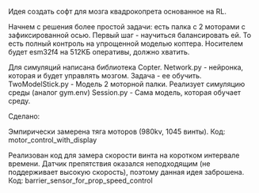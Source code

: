 Идея создать софт для мозга квадрокопрета основанное на RL.

Начнем с решения более простой задачи: есть палка с 2 моторами с зафиксированной осью. 
Первый шаг - научиться балансировать ей. То есть полный контроль на упрощенной моделью коптера.
Носителем будет esm32f4 на 512КБ оперативы, должно хватить.

Для симуляций написана библиотека Copter. 
Network.py - нейронка, которая и будет управлять мозгом. Задача - ее обучить.
TwoModelStick.py - Модель 2 моторной палки. Реализует симуляцию среды (аналог gym.env)
Session.py - Сама модель, которая обучает среду.

Сделано:

Эмпирически замерена тяга моторов (980kv, 1045 винты).
Код: motor_control_with_display

Реализован код для замера скорости винта на коротком интервале времени. 
Датчик препятствия оказался неподходящим (не поддерживает высокую скорость), поэтому данная идея заброшена.
Код: barrier_sensor_for_prop_speed_control